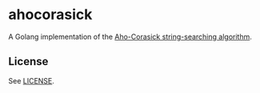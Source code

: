 # ahocorasick

A Golang implementation of the [Aho-Corasick string-searching algorithm][1].

## License

See [LICENSE](LICENSE).

[1]: https://en.wikipedia.org/wiki/Aho–Corasick_algorithm